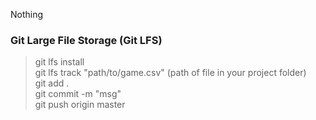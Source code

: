Nothing

<!-- TITLE 2 >-----  --> <h3>Git Large File Storage (Git LFS)</h3>
> git lfs install <br/>
> git lfs track "path/to/game.csv" (path of file in your project folder) <br/>
> git add . <br/>
> git commit -m "msg" <br/>
> git push origin master <br/>